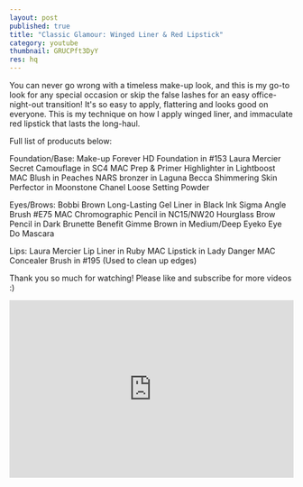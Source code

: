 ```yaml
---
layout: post
published: true
title: "Classic Glamour: Winged Liner & Red Lipstick"
category: youtube
thumbnail: GRUCPft3DyY
res: hq
---
```





You can never go wrong with a timeless make-up look, and this is my go-to look for any special occasion or skip the false lashes for an easy office-night-out transition! It's so easy to apply, flattering and looks good on everyone. This is my technique on how I apply winged liner, and immaculate red lipstick that lasts the long-haul. 

Full list of producuts below: 

Foundation/Base:
Make-up Forever HD Foundation in #153
Laura Mercier Secret Camouflage in SC4
MAC Prep & Primer Highlighter in Lightboost 
MAC Blush in Peaches
NARS bronzer in Laguna 
Becca Shimmering Skin Perfector in Moonstone 
Chanel Loose Setting Powder

Eyes/Brows:
Bobbi Brown Long-Lasting Gel Liner in Black Ink
Sigma Angle Brush #E75
MAC Chromographic Pencil in NC15/NW20
Hourglass Brow Pencil in Dark Brunette
Benefit Gimme Brown in Medium/Deep
Eyeko Eye Do Mascara 

Lips:
Laura Mercier Lip Liner in Ruby
MAC Lipstick in Lady Danger 
MAC Concealer Brush in #195 (Used to clean up edges)

Thank you so much for watching! Please like and subscribe for more videos :)

<iframe width="100%" height="315px" src="https://www.youtube.com/embed/GRUCPft3DyY?rel=0&amp;showinfo=0" frameborder="0" allowfullscreen></iframe>
